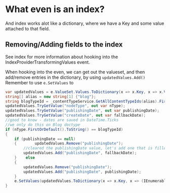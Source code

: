 # What even is an index? 
And index works alot like a dictionary, where we have a Key and some value attached to that field.

## Removing/Adding fields to the index

See index for more information about hooking into the IndexProviderTransformingValues event.

When hooking into the even, we can get out the valueset, and then add/remove entries in the dictionary, by using `updatedValues.Add()`
Remember to use `e.SetValues` to


```csharp
var updatedValues = e.ValueSet.Values.ToDictionary(x => x.Key, x => x.Value.ToList());  
string[] alias = new string[1] {"blog"};  
string blogTypeId = _contentTypeService.GetAllContentTypeIds(alias).FirstOrDefault().ToString();  
updatedValues.TryGetValue("nodeType", out var nType);  
updatedValues.TryGetValue("publishingDate", out var publishingDate);  
updatedValues.TryGetValue("createDate", out var fallbackDate);  
//good to know - dates are saved in DateTime.Ticks  
//we only do this on Blog doctype  
if (nType.FirstOrDefault().ToString() == blogTypeId)  
{  
    if (publishingDate == null)  
    {        updatedValues.Remove("publishingDate");  
        //cleared the publishingDate value, let's add one that is filled out  
        updatedValues.Add("publishingDate", fallbackDate);  
    }    else  
    {  
        updatedValues.Remove("publishingDate");  
        updatedValues.Add("publishingDate", publishingDate);  
    }  
    e.SetValues(updatedValues.ToDictionary(x => x.Key, x => (IEnumerable<object>) x.Value));  
}
```


